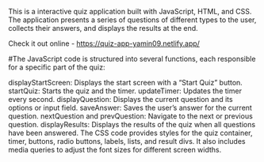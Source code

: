 This is a interactive quiz application built with JavaScript, HTML, and CSS. The application presents a series of questions of different types to the user, collects their answers, and displays the results at the end.

Check it out online - https://quiz-app-yamin09.netlify.app/

#The JavaScript code is structured into several functions, each responsible for a specific part of the quiz:

displayStartScreen: Displays the start screen with a “Start Quiz” button.
startQuiz: Starts the quiz and the timer.
updateTimer: Updates the timer every second.
displayQuestion: Displays the current question and its options or input field.
saveAnswer: Saves the user’s answer for the current question.
nextQuestion and prevQuestion: Navigate to the next or previous question.
displayResults: Displays the results of the quiz when all questions have been answered.
The CSS code provides styles for the quiz container, timer, buttons, radio buttons, labels, lists, and result divs. It also includes media queries to adjust the font sizes for different screen widths.
